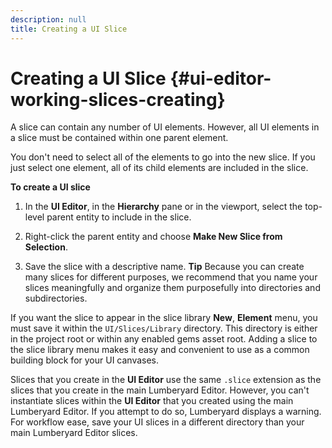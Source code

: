 ```yaml
---
description: null
title: Creating a UI Slice
---
```

# Creating a UI Slice {#ui-editor-working-slices-creating}

A slice can contain any number of UI elements\. However, all UI elements in a slice must be contained within one parent element\.

You don't need to select all of the elements to go into the new slice\. If you just select one element, all of its child elements are included in the slice\.

**To create a UI slice**

1. In the **UI Editor**, in the **Hierarchy** pane or in the viewport, select the top\-level parent entity to include in the slice\.

1. Right\-click the parent entity and choose **Make New Slice from Selection**\.

1. Save the slice with a descriptive name\.
**Tip**
Because you can create many slices for different purposes, we recommend that you name your slices meaningfully and organize them purposefully into directories and subdirectories\.

If you want the slice to appear in the slice library **New**, **Element** menu, you must save it within the `UI/Slices/Library` directory\. This directory is either in the project root or within any enabled gems asset root\. Adding a slice to the slice library menu makes it easy and convenient to use as a common building block for your UI canvases\.

Slices that you create in the **UI Editor** use the same `.slice` extension as the slices that you create in the main Lumberyard Editor\. However, you can't instantiate slices within the **UI Editor** that you created using the main Lumberyard Editor\. If you attempt to do so, Lumberyard displays a warning\. For workflow ease, save your UI slices in a different directory than your main Lumberyard Editor slices\.